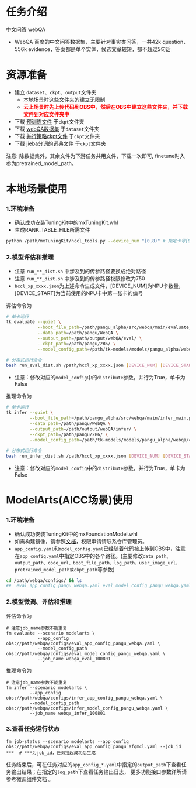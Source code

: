 # 任务介绍
中文问答 webQA
- WebQA 百度的中文问答数据集，主要针对事实类问答，一共42k question，556k evidence，答案都是单个实体，候选文章较短，都不超过5句话
# 资源准备
- 建立 `dataset`、`ckpt`、`output`文件夹
    - 本地场景时这些文件夹的建立无限制
    - **<font color=#FF000 >云上场景时先上传代码到OBS中，然后在OBS中建立这些文件夹，并下载文件到对应文件夹中</font>**
- 下载 [预训练文件](https://openi.pcl.ac.cn/PCL-Platform.Intelligence/PanGu-Alpha#user-content-%E6%A8%A1%E5%9E%8B%E4%B8%8B%E8%BD%BD) 于`ckpt`文件夹
- 下载 [webQA数据集](https://kexue.fm/archives/4338) 于`dataset`文件夹
- 下载 [并行策略ckpt文件](https://openi.pcl.ac.cn/PCL-Platform.Intelligence/PanGu-Alpha/src/branch/master/strategy_load_ckpt/pangu_alpha_2.6B_ckpt_strategy.ckpt) 于`ckpt`文件夹
- 下载 [jieba分词的词典文件](https://openi.pcl.ac.cn/PCL-Platform.Intelligence/PanGu-Alpha-GPU/src/branch/master/inference_mindspore_gpu/tokenizer) 于`ckpt`文件夹

注意: 除数据集外，其余文件为下游任务共用文件，下载一次即可, finetune时入参为pretrained_model_path。

# 本地场景使用
### 1.环境准备
- 确认成功安装TuningKit中的mxTuningKit.whl
- 生成RANK_TABLE_FILE所需文件
```bash
python /path/mxTuningKit/hccl_tools.py --device_num "[0,8)" # 指定卡号[0,4)、[4,8)、[0,8)皆可
```

### 2.模型评估和推理
- 注意 `run_**_dist.sh` 中涉及到的传参路径要换成绝对路径
- 注意 `run_**_dist.sh` 中涉及到的传参路径权限修改为750
- `hccl_xp_xxxx.json`为上述命令生成文件，[DEVICE_NUM]为NPU卡数量，[DEVICE_START]为当前使用的NPU卡中第一张卡的编号

评估命令为
```bash
# 单卡运行
tk evaluate --quiet \
            --boot_file_path=/path/pangu_alpha/src/webqa/main/evaluate_main.py \
            --data_path=/path/pangu/WebQA \
            --output_path=/path/output/webQA/eval/ \
            --ckpt_path=/path/pangu/2B6/ \
            --model_config_path=/path/tk-models/models/pangu_alpha/webqa/configs/eval_model_config_pangu_webqa.yaml
	    
# 分布式运行命令
bash run_eval_dist.sh /path/hccl_xp_xxxx.json [DEVICE_NUM] [DEVICE_START]
```
- 注意：修改对应的`model_config`中的`distribute`参数，并行为True，单卡为False

推理命令为
```bash
# 单卡运行
tk infer --quiet \
         --boot_file_path=/path/pangu_alpha/src/webqa/main/infer_main.py \
         --data_path=/path/pangu/WebQA \
         --output_path=/path/output/webQA/infer/ \
         --ckpt_path=/path/pangu/2B6/ \
         --model_config_path=/path/tk-models/models/pangu_alpha/webqa/configs/infer_model_config_pangu_webqa.yaml
	 
# 分布式运行命令
bash run_infer_dist.sh /path/hccl_xp_xxxx.json [DEVICE_NUM] [DEVICE_START]
```
- 注意：修改对应的`model_config`中的`distribute`参数，并行为True，单卡为False

# ModelArts(AICC场景)使用
### 1.环境准备
- 确认成功安装TuningKit中的mxFoundationModel.whl
- 如需构建镜像，请参照[文档](https://gitee.com/foundation-models/tk-models/tree/master/tools/docker/modelarts)，权限申请请联系仓库管理员。
- `app_config.yaml`和`model_config.yaml`已经随着代码被上传到OBS中，注意在`app_config.yaml`中指定OBS中的各个路径。(主要修改`data_path、output_path、code_url、boot_file_path、log_path、user_image_url、pretrained_model_path或ckpt_path`等参数)

```bash
cd /path/webqa/configs/ && ls
##  eval_app_config_pangu_webqa.yaml eval_model_config_pangu_webqa.yaml...
```

### 2.模型微调、评估和推理
评估命令为
```shell
# 注意job_name参数不能重复
fm evaluate --scenario modelarts \
            --app_config obs://path/webqa/configs/eval_app_config_pangu_webqa.yaml \
            --model_config_path obs://path/webqa/configs/eval_model_config_pangu_webqa.yaml \
            --job_name webqa_eval_100801
```

推理命令为
```shell
# 注意job_name参数不能重复
fm infer --scenario modelarts \
         --app_config obs://path/webqa/configs/infer_app_config_pangu_webqa.yaml \
         --model_config_path obs://path/webqa/configs/infer_model_config_pangu_webqa.yaml \
         --job_name webqa_infer_100801
```

### 3.查看任务运行状态
```shell
fm job-status --scenario modelarts --app_config obs://path/webqa/configs/eval_app_config_pangu_afqmcl.yaml --job_id ***  # ***为job_id，任务拉起成功后生成
```

任务结束后，可在任务对应的`app_config_*.yaml`中指定的`output_path`下查看任务输出结果；在指定的`log_path`下查看任务输出日志， 更多功能接口参数详解请参考微调组件文档 。
